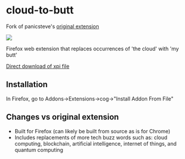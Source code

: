 cloud-to-butt
=============

Fork of panicsteve's [original extension](https://github.com/panicsteve/cloud-to-butt)

![](logo.png)

Firefox web extension that replaces occurrences of 'the cloud' with 'my butt'

[Direct download of xpi file](https://github.com/eliwss0/cloud-to-butt/blob/master/CloudToButt.xpi?raw=true)

Installation
------------

In Firefox, go to Addons->Extensions->cog->"Install Addon From File"

Changes vs original extension
------------

* Built for Firefox (can likely be built from source as is for Chrome)
* Includes replacements of more tech buzz words such as: cloud computing, blockchain, artificial intelligence, internet of things, and quantum computing
